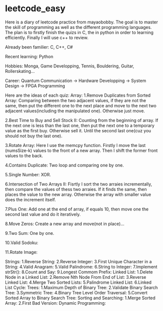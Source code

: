 # leetcode_easy



Here is a diary of leetcode practice from mayaobobby. The goal is to master the skill of programming as well as the different programming languages. The plan is to firstly finish the quizs in C, the in python in order to learning efficiently. Finally I will use c++ to review.

Already been familier:
C, C++, C#

Recent learning:
Python

Hobbies:
Monga, Game Developping, Tennis, Bouldering, Guitar, Rollerskating...

Career:
Quantum Communication -> Hardware Developping -> System Design -> FPGA Programming

Here are the ideas of each quiz:
Array:
1.Remove Duplicates from Sorted Array: 
Comparing between the two adjacent values, if they are not the same, then put the different one to the next place and move to the next two adjacent values(including the manipulated one). Otherwise just move.

2.Best Time to Buy and Sell Stock II:
Counting from the beginning of array. If the next one is less than the last one, then put the next one to a temporary value as the first buy. Otherwise sell it. Until the second last one(cuz you should not buy the last one).

3.Rotate Array:
Here I use the memcpy function. Firstly I move the last (numsSize-k) values to the front of a new array. Then I shift the former front values to the back.  

4.Contains Duplicate:
Two loop and comparing one by one.

5.Single Number:
XOR.

6.Intersection of Two Arrays II:
Fisrtly I sort the two arraies incrementally, then compare the values of thess two arraies. If it finds the same, then places the value to the new array. Otherwise the array with smaller value does the increment itself.

7.Plus One:
Add one at the end of array, if equals 10, then move one the second last value and do it iteratively.

8.Move Zeros:
Create a new array and move(not in place)...

9.Two Sum:
One by one.

10.Valid Sodoku:

11.Rotate Image:

Strings:
1.Reverse String:
2.Reverse Integer:
3.First Unique Character in a String:
4.Valid Anagram:
5.Valid Palindrome:
6.String to Integer:
7.Implement strStr():
8.Count and Say:
9.Longest Commom Prefix:
Linked List:
1.Delete Node in a Linked List:
2.Remove Nth Node From End of List:
3.Reverse Linked List:
4.Merge Two Sorted Lists:
5.Palindrome Linked List:
6.Linked List Cycle:
Trees:
1.Maximum Depth of Binary Tree:
2.Validate Binary Search Tree:
3.Symmetric Tree:
4.Binary Tree Level Order Traversal:
5.Convert Sorted Array to Binary Search Tree:
Sorting and Searching:
1.Merge Sorted Array:
2.First Bad Version:
Dynamic Programming:


